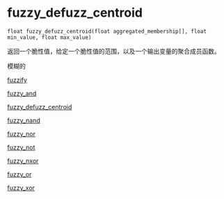 # fuzzy_defuzz_centroid

`float fuzzy_defuzz_centroid(float aggregated_membership[], float min_value, float max_value)`

返回一个脆性值，给定一个脆性值的范围，以及一个输出变量的聚合成员函数。

模糊的

[fuzzify](fuzzify.html)

[fuzzy_and](fuzzy_and.html)

[fuzzy_defuzz_centroid](fuzzy_defuzz_centroid.html)

[fuzzy_nand](fuzzy_nand.html)

[fuzzy_nor](fuzzy_nor.html)

[fuzzy_not](fuzzy_not.html)

[fuzzy_nxor](fuzzy_nxor.html)

[fuzzy_or](fuzzy_or.html)

[fuzzy_xor](fuzzy_xor.html)
